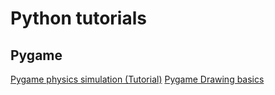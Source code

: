 # Python tutorials

## Pygame

[Pygame physics simulation (Tutorial)](http://www.petercollingridge.co.uk/book/export/html/6)
[Pygame Drawing basics](https://www.cs.ucsb.edu/~pconrad/cs5nm/topics/pygame/drawing/)
